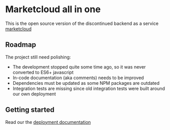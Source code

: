 # Marketcloud all in one

This is the open source version of the discontinued backend as a service [marketcloud](http://www.marketcloud.it)

## Roadmap

The project still need polishing:


- The development stopped quite some time ago, so it was never converted to ES6+ javascript
- In-code documentation (aka comments) needs to be improved
- Dependencies must be updated as some NPM packages are outdated
- Integration tests are missing since old integration tests were built around our own deployment


## Getting started

Read our the [deployment documentation](https://github.com/Marketcloud/marketcloud-all-in-one/blob/master/deployment/README.md)
